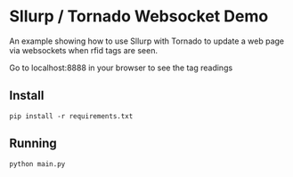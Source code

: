# Sllurp / Tornado Websocket Demo
An example showing how to use Sllurp with Tornado to update a web page via websockets when rfid tags are seen.

Go to localhost:8888 in your browser to see the tag readings

## Install
```pip install -r requirements.txt```

## Running
```python main.py```
